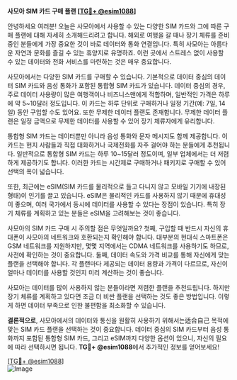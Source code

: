 **사모아 SIM 카드 구매 플랜 [[TG💪+ @esim1088](https://t.me/s/esim1088)]**

안녕하세요 여러분! 오늘은 사모아에서 사용할 수 있는 다양한 SIM 카드와 그에 따른 구매 플랜에 대해 자세히 소개해드리려고 합니다. 해외로 여행을 갈 때나 장기 체류를 준비 중인 분들에게 가장 중요한 것이 바로 데이터와 통화 연결입니다. 특히 사모아는 아름다운 자연과 문화를 즐길 수 있는 휴양지로 유명하죠. 이런 곳에서 스트레스 없이 사용할 수 있는 데이터와 전화 서비스를 마련하는 것은 매우 중요합니다.

사모아에서는 다양한 SIM 카드를 구매할 수 있습니다. 기본적으로 데이터 중심의 데이터 SIM 카드와 음성 통화가 포함된 통합형 SIM 카드가 있습니다. 데이터 중심의 경우, 주로 데이터 사용량이 많은 여행객이나 비즈니스맨에게 적합하며, 일반적인 가격은 하루에 약 5~10달러 정도입니다. 이 카드는 하루 단위로 구매하거나 일정 기간(예: 7일, 14일) 동안 구입할 수도 있어요. 또한 무제한 데이터 플랜도 존재합니다. 무제한 데이터 플랜은 일정 금액으로 무제한 데이터를 사용할 수 있어 장기 체류자에게 유리합니다.

통합형 SIM 카드는 데이터뿐만 아니라 음성 통화와 문자 메시지도 함께 제공합니다. 이 카드는 현지 사람들과 직접 대화하거나 국제전화를 자주 걸어야 하는 분들에게 추천됩니다. 일반적으로 통합형 SIM 카드는 하루 10~15달러 정도이며, 일부 업체에서는 더 저렴하게 제공하기도 합니다. 이러한 카드는 시간제로 구매하거나 패키지로 구매할 수 있어 선택의 폭이 넓습니다.

또한, 최근에는 eSIM(SIM 카드를 물리적으로 들고 다니지 않고 모바일 기기에 내장된 형태)이 인기를 끌고 있습니다. eSIM은 물리적인 카드를 사용하지 않기 때문에 휴대성이 좋으며, 여러 국가에서 동시에 데이터를 사용할 수 있다는 장점이 있습니다. 특히 장기 체류를 계획하고 있는 분들은 eSIM을 고려해보는 것이 좋습니다.

사모아의 SIM 카드 구매 시 주의할 점은 무엇일까요? 첫째, 구입할 때 반드시 자신의 휴대폰이 사모아의 네트워크와 호환되는지 확인해야 합니다. 대부분의 현대식 스마트폰은 GSM 네트워크를 지원하지만, 몇몇 지역에서는 CDMA 네트워크를 사용하기도 하므로, 사전에 확인하는 것이 중요합니다. 둘째, 데이터 속도와 가격 비교를 통해 자신에게 맞는 플랜을 선택해야 합니다. 각 플랜마다 제공되는 데이터 용량과 가격이 다르므로, 자신이 얼마나 데이터를 사용할 것인지 미리 계산하는 것이 좋습니다.

사모아는 데이터를 많이 사용하지 않는 분들이라면 저렴한 플랜을 추천드립니다. 하지만 장기 체류를 계획하고 있다면 조금 더 비싼 플랜을 선택하는 것도 좋은 방법입니다. 이렇게 하면 데이터 부족으로 인한 불편함을 최소화할 수 있습니다.

**결론적으로**, 사모아에서의 데이터와 통신을 원활히 사용하기 위해서는适合自己 목적에 맞는 SIM 카드 플랜을 선택하는 것이 중요합니다. 데이터 중심의 SIM 카드부터 음성 통화까지 포함된 통합형 SIM 카드, 그리고 eSIM까지 다양한 옵션이 있으니, 자신의 필요에 따라 선택하시면 됩니다. **TG💪+ @esim1088**에서 추가적인 정보를 얻어보세요!

[[TG💪+ @esim1088](https://t.me/s/esim1088)]  
![Image](https://i.postimg.cc/Y0z9fWf4/image.png)